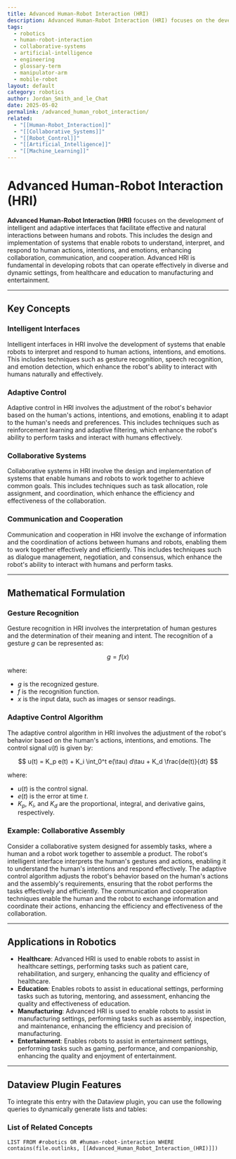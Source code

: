 ```yaml
---
title: Advanced Human-Robot Interaction (HRI)
description: Advanced Human-Robot Interaction (HRI) focuses on the development of intelligent and adaptive interfaces that facilitate effective and natural interactions between humans and robots, enhancing collaboration, communication, and cooperation.
tags:
  - robotics
  - human-robot-interaction
  - collaborative-systems
  - artificial-intelligence
  - engineering
  - glossary-term
  - manipulator-arm
  - mobile-robot
layout: default
category: robotics
author: Jordan_Smith_and_le_Chat
date: 2025-05-02
permalink: /advanced_human_robot_interaction/
related:
  - "[[Human-Robot_Interaction]]"
  - "[[Collaborative_Systems]]"
  - "[[Robot_Control]]"
  - "[[Artificial_Intelligence]]"
  - "[[Machine_Learning]]"
---
```


# Advanced Human-Robot Interaction (HRI)

**Advanced Human-Robot Interaction (HRI)** focuses on the development of intelligent and adaptive interfaces that facilitate effective and natural interactions between humans and robots. This includes the design and implementation of systems that enable robots to understand, interpret, and respond to human actions, intentions, and emotions, enhancing collaboration, communication, and cooperation. Advanced HRI is fundamental in developing robots that can operate effectively in diverse and dynamic settings, from healthcare and education to manufacturing and entertainment.

---

## Key Concepts

### Intelligent Interfaces

Intelligent interfaces in HRI involve the development of systems that enable robots to interpret and respond to human actions, intentions, and emotions. This includes techniques such as gesture recognition, speech recognition, and emotion detection, which enhance the robot's ability to interact with humans naturally and effectively.

### Adaptive Control

Adaptive control in HRI involves the adjustment of the robot's behavior based on the human's actions, intentions, and emotions, enabling it to adapt to the human's needs and preferences. This includes techniques such as reinforcement learning and adaptive filtering, which enhance the robot's ability to perform tasks and interact with humans effectively.

### Collaborative Systems

Collaborative systems in HRI involve the design and implementation of systems that enable humans and robots to work together to achieve common goals. This includes techniques such as task allocation, role assignment, and coordination, which enhance the efficiency and effectiveness of the collaboration.

### Communication and Cooperation

Communication and cooperation in HRI involve the exchange of information and the coordination of actions between humans and robots, enabling them to work together effectively and efficiently. This includes techniques such as dialogue management, negotiation, and consensus, which enhance the robot's ability to interact with humans and perform tasks.

---

## Mathematical Formulation

### Gesture Recognition

Gesture recognition in HRI involves the interpretation of human gestures and the determination of their meaning and intent. The recognition of a gesture $g$ can be represented as:

$$
g = f(x)
$$

where:
- $g$ is the recognized gesture.
- $f$ is the recognition function.
- $x$ is the input data, such as images or sensor readings.

### Adaptive Control Algorithm

The adaptive control algorithm in HRI involves the adjustment of the robot's behavior based on the human's actions, intentions, and emotions. The control signal $u(t)$ is given by:

$$
u(t) = K_p e(t) + K_i \int_0^t e(\tau) d\tau + K_d \frac{de(t)}{dt}
$$

where:
- $u(t)$ is the control signal.
- $e(t)$ is the error at time $t$.
- $K_p$, $K_i$, and $K_d$ are the proportional, integral, and derivative gains, respectively.

### Example: Collaborative Assembly

Consider a collaborative system designed for assembly tasks, where a human and a robot work together to assemble a product. The robot's intelligent interface interprets the human's gestures and actions, enabling it to understand the human's intentions and respond effectively. The adaptive control algorithm adjusts the robot's behavior based on the human's actions and the assembly's requirements, ensuring that the robot performs the tasks effectively and efficiently. The communication and cooperation techniques enable the human and the robot to exchange information and coordinate their actions, enhancing the efficiency and effectiveness of the collaboration.

---

## Applications in Robotics

- **Healthcare**: Advanced HRI is used to enable robots to assist in healthcare settings, performing tasks such as patient care, rehabilitation, and surgery, enhancing the quality and efficiency of healthcare.
- **Education**: Enables robots to assist in educational settings, performing tasks such as tutoring, mentoring, and assessment, enhancing the quality and effectiveness of education.
- **Manufacturing**: Advanced HRI is used to enable robots to assist in manufacturing settings, performing tasks such as assembly, inspection, and maintenance, enhancing the efficiency and precision of manufacturing.
- **Entertainment**: Enables robots to assist in entertainment settings, performing tasks such as gaming, performance, and companionship, enhancing the quality and enjoyment of entertainment.

---

## Dataview Plugin Features

To integrate this entry with the Dataview plugin, you can use the following queries to dynamically generate lists and tables:

### List of Related Concepts

```dataview
LIST FROM #robotics OR #human-robot-interaction WHERE contains(file.outlinks, [[Advanced_Human_Robot_Interaction_(HRI)]])
